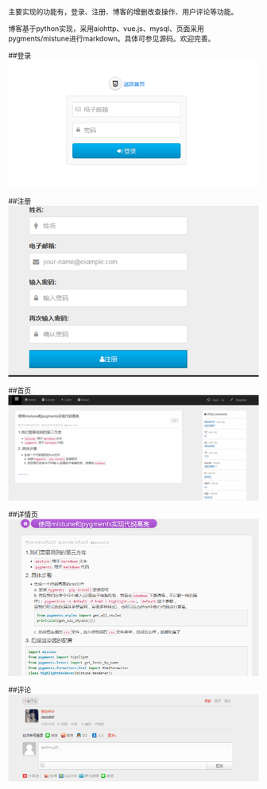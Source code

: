 主要实现的功能有，登录、注册、博客的增删改查操作、用户评论等功能。

博客基于python实现，采用aiohttp、vue.js、mysql、页面采用pygments/mistune进行markdown。具体可参见源码。欢迎完善。

##登录
![Image text](https://github.com/sucan1226/sucanBlog/blob/master/www/static/img/登录.png)

##注册
![Image text](https://github.com/sucan1226/sucanBlog/blob/master/www/static/img/注册.png)

##首页
![Image text](https://github.com/sucan1226/sucanBlog/blob/master/www/static/img/首页.png)

##详情页
![Image text](https://github.com/sucan1226/sucanBlog/blob/master/www/static/img/详情.png)

##评论
![Image text](https://github.com/sucan1226/sucanBlog/blob/master/www/static/img/评论.png)
